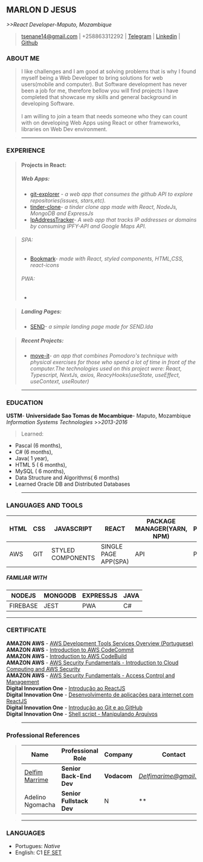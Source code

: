 ## MARLON D JESUS
*>>React Developer-Maputo, Mozambique*

>tsenane14@gmail.com | +258863312292 | [Telegram](https://telegram.me/exabitcore) | [Linkedin](https://www.linkedin.com/in/marlon-d-jesus-6874271ab/) | [Github](https://www.github.com/paichato)<br/>

### ABOUT ME
> I like challenges and I am good at solving problems that is why I found myself being a Web
Developer to bring solutions for web users(mobile and computer). 
But Software development has never been a job for me, therefore bellow you will find projects I have completed that showcase
 my skills and general background in developing Software. <br/><br/>
 I am willing to join a team that needs someone who they
 can count with on developing Web Apps using React or other frameworks, libraries on Web Dev environment.


> - - - - -

### EXPERIENCE

> #### Projects in React:
> ##### Web Apps:
> -  [git-explorer](https://paichato.github.io/git-explorer) - *a web app that consumes the github API to explore repositories(issues, stars,etc).*<br/>
>  - [tinder-clone](https://paichato.github.io/tinder-clone/)- *a tinder clone app made with React, NodeJs, MongoDB and ExpressJs*<br/>
> - [IpAddressTracker](https://paichato.github.io/ipadrrestracker/)- *A web app that tracks IP addresses or domains by consuming IPFY-API and Google Maps API.*
  
> ###### SPA:
>  - [Bookmark](https://paichato.github.io/bookmark/)- *made with React, styled components, HTML,CSS, react-icons*<br/>
> ###### PWA:
>  -

> ##### Landing Pages:
>  - [SEND](https://paichato.github.io/send/)- *a simple landing page made for SEND.lda* <br/>
 
> ##### Recent Projects:
>  - [move-it](https://moveit-next-hfv4sbooo-paichato.vercel.app/)- *an app that combines Pomodoro's technique with 		physical exercises for those who spend a lot of time in front of the computer.The technologies used on this project were:
> React, Typescript, NextJs, axios, ReacyHooks(useState, useEffect, useContext, useRouter)*

  > - - - - - - 

### EDUCATION
> > >
**USTM**- **Universidade Sao Tomas de Mocambique**- Maputo, Mozambique *Information Systems Technologies* >>*2013-2016*
> Learned:
-  Pascal (6 months),
-  C# (6 months),
-  Java( 1 year),
-  HTML 5   ( 6 months),
-  MySQL ( 6 months),
-  Data Structure and Algorithms( 6 months)
-  Learned Oracle DB and Distributed Databases
> - - - - -

### LANGUAGES AND TOOLS
HTML     | CSS          | JAVASCRIPT | REACT | PACKAGE MANAGER(YARN, NPM) | PHOTOSHOP | axios
---------|--------------|-----------|----------|----------|----------|----------
AWS    | GIT          | STYLED COMPONENTS | SINGLE PAGE APP(SPA) | API| PYTHON | NextJS

##### FAMILIAR WITH
NODEJS     | MONGODB          | EXPRESSJS | JAVA
---------|--------------|-----------|-----------
FIREBASE    | JEST          | PWA | C#

----------

  ### CERTIFICATE
   **AMAZON AWS** - [AWS Development Tools Services Overview (Portuguese)](https://www.aws.training/Transcript/CompletionCertificateHtml?transcriptid=EjmgqLahjUyWa1sQ3oN_CQ2)<br/>
  **AMAZON AWS** - [Introduction to AWS CodeCommit](https://www.aws.training/Transcript/CompletionCertificateHtml?transcriptid=sYAxmMETCkKlfIUXiwjMvA2)<br/>
  **AMAZON AWS** - [Introduction to AWS CodeBuild](https://www.aws.training/Transcript/CompletionCertificateHtml?transcriptid=c4UEYG5Q20iwpAC2iM5Fww2)<br/>
  **AMAZON AWS** - [AWS Security Fundamentals - Introduction to Cloud Computing and AWS Security](https://www.aws.training/Transcript/CompletionCertificateHtml?transcriptid=I97sR2RvFUWuoyKTH8xM0w2)<br/>
  **AMAZON AWS** - [AWS Security Fundamentals - Access Control and Management](https://www.aws.training/Transcript/CompletionCertificateHtml?transcriptid=tfTVAbz_vUaR9ZW8mmslPg2)<br/>
  **Digital Innovation One** - [Introdução ao ReactJS](https://github.com/paichato/resume/blob/main/certificates/Certificado-Introducao%20ao%20ReactJs-DIgitalInnovationOne-701AA6FC.pdf)<br/>
  **Digital Innovation One** - [Desenvolvimento de aplicações para internet com ReactJS](https://github.com/paichato/resume/blob/main/certificates/Certificado-Desenvolvimento%20de%20aplica%C3%A7%C3%B5es%20para%20internet%20com%20ReactJS-A797485F.pdf)<br/>
  **Digital Innovation One** - [ Introdução ao Git e ao GitHub](https://certificates.digitalinnovation.one/BE912866)<br/>
   **Digital Innovation One** - [Shell script - Manipulando Arquivos ](https://certificates.digitalinnovation.one/772979B1)<br/>
 
  > - - - - - -
  
  ### Professional References
  > Name | Professional Role | Company | Contact
  > ---|---|---|---
  > [Delfim Marrime](https://www.linkedin.com/in/delfimarime/)   |   **Senior Back-End Dev** |**Vodacom** |  *Delfimarime@gmail.com* <br/>
  > Adelino Ngomacha  |  **Senior Fullstack Dev** | N |   **
 
  
  > - - - - - -
  ### LANGUAGES
  - Portugues: *Native*
  - English: C1 [EF SET](https://www.efset.org/cert/2qD9Wd)
  
